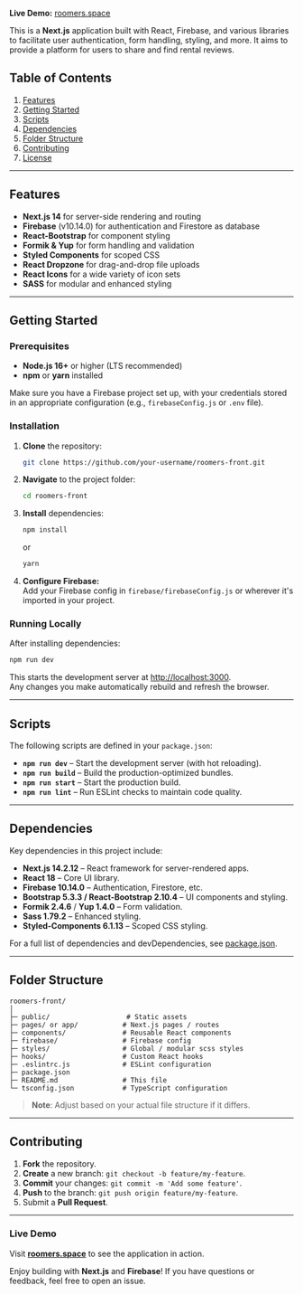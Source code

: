**Live Demo:** [roomers.space](https://roomers.space)

This is a **Next.js** application built with React, Firebase, and various libraries to facilitate user authentication, form handling, styling, and more. It aims to provide a platform for users to share and find rental reviews.

## Table of Contents

1. [Features](#features)
2. [Getting Started](#getting-started)
3. [Scripts](#scripts)
4. [Dependencies](#dependencies)
5. [Folder Structure](#folder-structure)
6. [Contributing](#contributing)
7. [License](#license)

---

## Features

- **Next.js 14** for server-side rendering and routing
- **Firebase** (v10.14.0) for authentication and Firestore as database
- **React-Bootstrap** for component styling
- **Formik & Yup** for form handling and validation
- **Styled Components** for scoped CSS
- **React Dropzone** for drag-and-drop file uploads
- **React Icons** for a wide variety of icon sets
- **SASS** for modular and enhanced styling

---

## Getting Started

### Prerequisites

- **Node.js 16+** or higher (LTS recommended)
- **npm** or **yarn** installed

Make sure you have a Firebase project set up, with your credentials stored in an appropriate configuration (e.g., `firebaseConfig.js` or `.env` file).

### Installation

1. **Clone** the repository:

   ```bash
   git clone https://github.com/your-username/roomers-front.git
   ```

2. **Navigate** to the project folder:

   ```bash
   cd roomers-front
   ```

3. **Install** dependencies:

   ```bash
   npm install
   ```

   or

   ```bash
   yarn
   ```

4. **Configure Firebase:**  
   Add your Firebase config in `firebase/firebaseConfig.js` or wherever it's imported in your project.

### Running Locally

After installing dependencies:

```bash
npm run dev
```

This starts the development server at [http://localhost:3000](http://localhost:3000).  
Any changes you make automatically rebuild and refresh the browser.

---

## Scripts

The following scripts are defined in your `package.json`:

- **`npm run dev`** – Start the development server (with hot reloading).
- **`npm run build`** – Build the production-optimized bundles.
- **`npm run start`** – Start the production build.
- **`npm run lint`** – Run ESLint checks to maintain code quality.

---

## Dependencies

Key dependencies in this project include:

- **Next.js 14.2.12** – React framework for server-rendered apps.
- **React 18** – Core UI library.
- **Firebase 10.14.0** – Authentication, Firestore, etc.
- **Bootstrap 5.3.3 / React-Bootstrap 2.10.4** – UI components and styling.
- **Formik 2.4.6** / **Yup 1.4.0** – Form validation.
- **Sass 1.79.2** – Enhanced styling.
- **Styled-Components 6.1.13** – Scoped CSS styling.

For a full list of dependencies and devDependencies, see [package.json](./package.json).

---

## Folder Structure

```
roomers-front/
│
├─ public/                   # Static assets
├─ pages/ or app/           # Next.js pages / routes
├─ components/              # Reusable React components
├─ firebase/                # Firebase config
├─ styles/                  # Global / modular scss styles
├─ hooks/                   # Custom React hooks
├─ .eslintrc.js             # ESLint configuration
├─ package.json
├─ README.md                # This file
└─ tsconfig.json            # TypeScript configuration
```

> **Note**: Adjust based on your actual file structure if it differs.

---

## Contributing

1. **Fork** the repository.
2. **Create** a new branch: `git checkout -b feature/my-feature`.
3. **Commit** your changes: `git commit -m 'Add some feature'`.
4. **Push** to the branch: `git push origin feature/my-feature`.
5. Submit a **Pull Request**.

---

### Live Demo

Visit **[roomers.space](https://roomers.space)** to see the application in action.

Enjoy building with **Next.js** and **Firebase**! If you have questions or feedback, feel free to open an issue.
